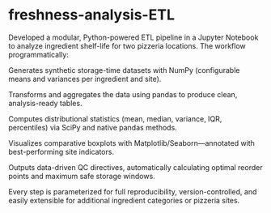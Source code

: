 # freshness-analysis-ETL
Developed a modular, Python-powered ETL pipeline in a Jupyter Notebook to analyze ingredient shelf-life for two pizzeria locations. The workflow programmatically:

Generates synthetic storage-time datasets with NumPy (configurable means and variances per ingredient and site).

Transforms and aggregates the data using pandas to produce clean, analysis-ready tables.

Computes distributional statistics (mean, median, variance, IQR, percentiles) via SciPy and native pandas methods.

Visualizes comparative boxplots with Matplotlib/Seaborn—annotated with best-performing site indicators.

Outputs data-driven QC directives, automatically calculating optimal reorder points and maximum safe storage windows.

Every step is parameterized for full reproducibility, version-controlled, and easily extensible for additional ingredient categories or pizzeria sites.
